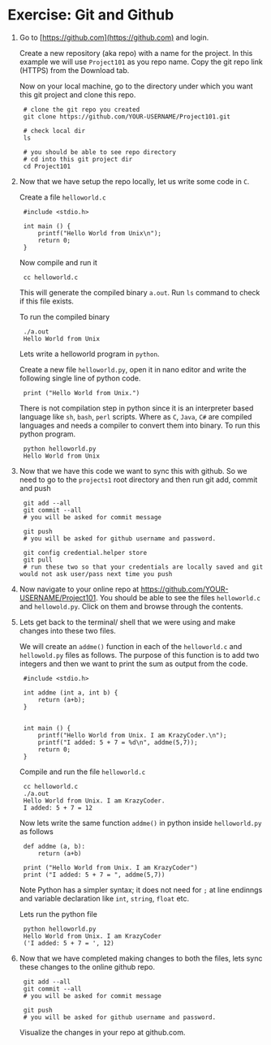 # Exercise: Git and Github


1. Go to [https://github.com](https://github.com) and login. 

    Create a new repository (aka repo) with a name for the project. In this example we will use `Project101` as you repo name. Copy the git repo link (HTTPS) from the Download tab. 

    Now on your local machine, go to the directory under which you want this git project and clone this repo. 

        # clone the git repo you created
        git clone https://github.com/YOUR-USERNAME/Project101.git
        
        # check local dir 
        ls 
        
        # you should be able to see repo directory
        # cd into this git project dir 
        cd Project101

2. Now that we have setup the repo locally, let us write some code in `C`.
    
    Create a file `helloworld.c`
    
        #include <stdio.h>
        
        int main () {
            printf("Hello World from Unix\n");
            return 0;
        }

    Now compile and run it 

        cc helloworld.c
    This will generate the compiled binary `a.out`. Run `ls` command to check if this file exists. 
    
    To run the compiled binary 

        ./a.out
        Hello World from Unix

    Lets write a helloworld program in `python`. 
    
    Create a new file `helloworld.py`, open it in nano editor and write the following single line of python code. 

        print ("Hello World from Unix.")

    There is not compilation step in python since it is an interpreter based language like `sh`, `bash`, `perl` scripts. Where as `C`, `Java`, `C#` are compiled languages and needs a compiler to convert them into binary. To run this python program. 
    
        python helloworld.py
        Hello World from Unix
        
3. Now that we have this code we want to sync this with github. So we need to go to the `projects1` root directory and then run git add, commit and push 

        git add --all 
        git commit --all 
        # you will be asked for commit message 
        
        git push 
        # you will be asked for github username and password. 

        git config credential.helper store
        git pull
        # run these two so that your credentials are locally saved and git would not ask user/pass next time you push 

4. Now navigate to your online repo at https://github.com/YOUR-USERNAME/Project101. You should be able to see the files `helloworld.c` and `hellowold.py`. Click on them and browse through the contents. 

5. Lets get back to the terminal/ shell that we were using and make changes into these two files. 

    We will create an `addme()` function in each of the `helloworld.c` and `hellowold.py` files as follows. The purpose of this function is to add two integers and then we want to print the sum as output from the code.

        #include <stdio.h>
        
        int addme (int a, int b) {
            return (a+b);
        }


        int main () {
            printf("Hello World from Unix. I am KrazyCoder.\n");
            printf("I added: 5 + 7 = %d\n", addme(5,7));
            return 0;
        }

    Compile and run the file `helloworld.c`
        
        cc helloworld.c
        ./a.out 
        Hello World from Unix. I am KrazyCoder.
        I added: 5 + 7 = 12


    Now lets write the same function `addme()` in python inside `helloworld.py` as follows 

        def addme (a, b):
            return (a+b)

        print ("Hello World from Unix. I am KrazyCoder")
        print ("I added: 5 + 7 = ", addme(5,7))
    
    Note Python has a simpler syntax; it does not need for `;` at line endinngs and variable declaration like `int`, `string`, `float` etc. 

    Lets run the python file 
        
        python helloworld.py 
        Hello World from Unix. I am KrazyCoder
        ('I added: 5 + 7 = ', 12)


6. Now that we have completed making changes to both the files, lets sync these changes to the online github repo. 

        git add --all 
        git commit --all 
        # you will be asked for commit message 
        
        git push 
        # you will be asked for github username and password. 

    Visualize the changes in your repo at github.com. 
